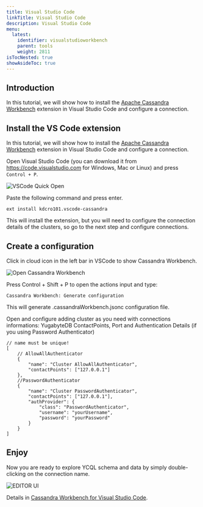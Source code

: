 ```yaml
---
title: Visual Studio Code
linkTitle: Visual Studio Code
description: Visual Studio Code 
menu:
  latest:
    identifier: visualstudioworkbench
    parent: tools
    weight: 2811
isTocNested: true
showAsideToc: true
---
```


## Introduction

In this tutorial, we will show how to install the [Apache Cassandra Workbench](https://marketplace.visualstudio.com/items?itemName=kdcro101.vscode-cassandra#quick-start) extension in Visual Studio Code and configure a connection.

## Install the VS Code extension

In this tutorial, we will show how to install the [Apache Cassandra Workbench](https://marketplace.visualstudio.com/items?itemName=kdcro101.vscode-cassandra#quick-start) extension in Visual Studio Code and configure a connection.

Open Visual Studio Code (you can download it from https://code.visualstudio.com for Windows, Mac or Linux) and press `Control + P`.

![VSCode Quick Open](/images/develop/tools/vscodeworkbench/vscode_control_p.png)

Paste the following command and press enter.

```
ext install kdcro101.vscode-cassandra
```

This will install the extension, but you will need to configure the connection details of the clusters, so go to the next step and configure connections.

## Create a configuration

Click in cloud icon in the left bar in VSCode to show Cassandra Workbench.

![Open Cassandra Workbench](/images/develop/tools/vscodeworkbench/cloudicon.png)

Press Control + Shift + P to open the actions input and type:

```
Cassandra Workbench: Generate configuration
```

This will generate .cassandraWorkbench.jsonc configuration file.

Open and configure adding cluster as you need with connections informations: YugabyteDB ContactPoints, Port and Authentication Details (if you using Password Authenticator)

```
// name must be unique!
[
    // AllowAllAuthenticator
    {
        "name": "Cluster AllowAllAuthenticator",
        "contactPoints": ["127.0.0.1"]
    },
    //PasswordAuthenticator
    {
        "name": "Cluster PasswordAuthenticator",
        "contactPoints": ["127.0.0.1"],
        "authProvider": {
            "class": "PasswordAuthenticator",
            "username": "yourUsername",
            "password": "yourPassword"
        }
    }
]

```

## Enjoy

Now you are ready to explore YCQL schema and data by simply double-clicking on the connection name.

![EDITOR UI](/images/develop/tools/vscodeworkbench/editor-ui.png)

Details in  [Cassandra Workbench for Visual Studio Code](https://marketplace.visualstudio.com/items?itemName=kdcro101.vscode-cassandra).
